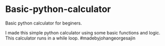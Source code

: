 # Basic-python-calculator
Basic python calculator for beginers.

I made this simple python calculator using some basic functions and logic.
This calculator runs in a while loop.
#madebyjohangeorgesajin
